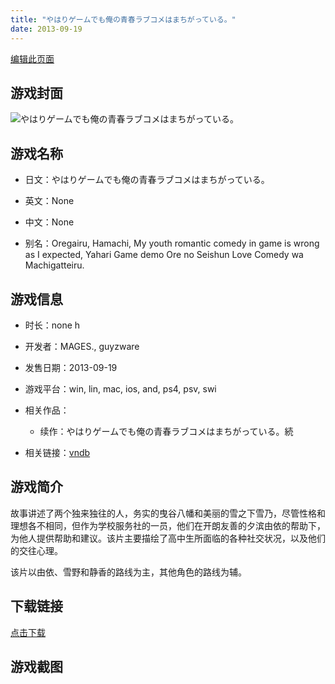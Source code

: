 ```yaml
---
title: "やはりゲームでも俺の青春ラブコメはまちがっている。"
date: 2013-09-19
---
```

[编辑此页面](https://github.com/ACG-3/ADV3-source/blob/main/source/_posts/games/%E3%82%84%E3%81%AF%E3%82%8A%E3%82%B2%E3%83%BC%E3%83%A0%E3%81%A7%E3%82%82%E4%BF%BA%E3%81%AE%E9%9D%92%E6%98%A5%E3%83%A9%E3%83%96%E3%82%B3%E3%83%A1%E3%81%AF%E3%81%BE%E3%81%A1%E3%81%8C%E3%81%A3%E3%81%A6%E3%81%84%E3%82%8B%E3%80%82.md)

## 游戏封面

![やはりゲームでも俺の青春ラブコメはまちがっている。](https%3A//pan.timero.xyz/onedrive/img_lib_001/%E3%82%84%E3%81%AF%E3%82%8A%E3%82%B2%E3%83%BC%E3%83%A0%E3%81%A7%E3%82%82%E4%BF%BA%E3%81%AE%E9%9D%92%E6%98%A5%E3%83%A9%E3%83%96%E3%82%B3%E3%83%A1%E3%81%AF%E3%81%BE%E3%81%A1%E3%81%8C%E3%81%A3%E3%81%A6%E3%81%84%E3%82%8B%E3%80%82_cover.avif)


## 游戏名称

- 日文：やはりゲームでも俺の青春ラブコメはまちがっている。
- 英文：None
- 中文：None

- 别名：Oregairu, Hamachi, My youth romantic comedy in game is wrong as I expected, Yahari Game demo Ore no Seishun Love Comedy wa Machigatteiru.


## 游戏信息

- 时长：none h
- 开发者：MAGES., guyzware
- 发售日期：2013-09-19
- 游戏平台：win, lin, mac, ios, and, ps4, psv, swi
- 相关作品：
   - 续作：やはりゲームでも俺の青春ラブコメはまちがっている。続

- 相关链接：[vndb](https://vndb.org/v12630)


## 游戏简介

故事讲述了两个独来独往的人，务实的曳谷八幡和美丽的雪之下雪乃，尽管性格和理想各不相同，但作为学校服务社的一员，他们在开朗友善的夕滨由依的帮助下，为他人提供帮助和建议。该片主要描绘了高中生所面临的各种社交状况，以及他们的交往心理。

该片以由依、雪野和静香的路线为主，其他角色的路线为辅。


## 下载链接

[点击下载](https://pan.timero.xyz/onedrive/adv_lib_001/%E3%82%84%E3%81%AF%E3%82%8A%E3%82%B2%E3%83%BC%E3%83%A0%E3%81%A7%E3%82%82%E4%BF%BA%E3%81%AE%E9%9D%92%E6%98%A5%E3%83%A9%E3%83%96%E3%82%B3%E3%83%A1%E3%81%AF%E3%81%BE%E3%81%A1%E3%81%8C%E3%81%A3%E3%81%A6%E3%81%84%E3%82%8B%E3%80%82)


## 游戏截图


